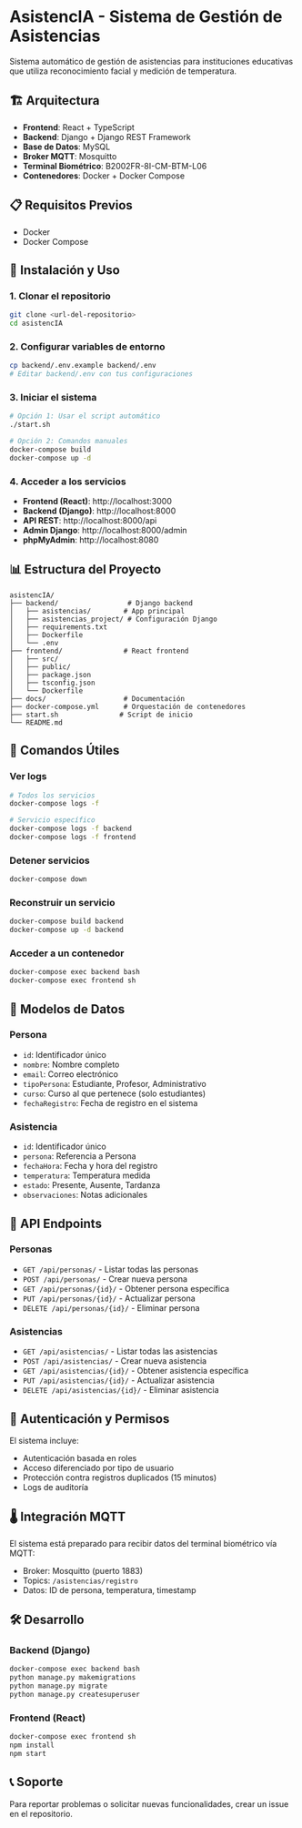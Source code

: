 # AsistencIA - Sistema de Gestión de Asistencias

Sistema automático de gestión de asistencias para instituciones educativas que utiliza reconocimiento facial y medición de temperatura.

## 🏗️ Arquitectura

- **Frontend**: React + TypeScript
- **Backend**: Django + Django REST Framework
- **Base de Datos**: MySQL
- **Broker MQTT**: Mosquitto
- **Terminal Biométrico**: B2002FR-8I-CM-BTM-L06
- **Contenedores**: Docker + Docker Compose

## 📋 Requisitos Previos

- Docker
- Docker Compose

## 🚀 Instalación y Uso

### 1. Clonar el repositorio
```bash
git clone <url-del-repositorio>
cd asistencIA
```

### 2. Configurar variables de entorno
```bash
cp backend/.env.example backend/.env
# Editar backend/.env con tus configuraciones
```

### 3. Iniciar el sistema
```bash
# Opción 1: Usar el script automático
./start.sh

# Opción 2: Comandos manuales
docker-compose build
docker-compose up -d
```

### 4. Acceder a los servicios

- **Frontend (React)**: http://localhost:3000
- **Backend (Django)**: http://localhost:8000
- **API REST**: http://localhost:8000/api
- **Admin Django**: http://localhost:8000/admin
- **phpMyAdmin**: http://localhost:8080

## 📊 Estructura del Proyecto

```
asistencIA/
├── backend/                 # Django backend
│   ├── asistencias/        # App principal
│   ├── asistencias_project/ # Configuración Django
│   ├── requirements.txt
│   ├── Dockerfile
│   └── .env
├── frontend/               # React frontend
│   ├── src/
│   ├── public/
│   ├── package.json
│   ├── tsconfig.json
│   └── Dockerfile
├── docs/                   # Documentación
├── docker-compose.yml      # Orquestación de contenedores
├── start.sh               # Script de inicio
└── README.md
```

## 🔧 Comandos Útiles

### Ver logs
```bash
# Todos los servicios
docker-compose logs -f

# Servicio específico
docker-compose logs -f backend
docker-compose logs -f frontend
```

### Detener servicios
```bash
docker-compose down
```

### Reconstruir un servicio
```bash
docker-compose build backend
docker-compose up -d backend
```

### Acceder a un contenedor
```bash
docker-compose exec backend bash
docker-compose exec frontend sh
```

## 📝 Modelos de Datos

### Persona
- `id`: Identificador único
- `nombre`: Nombre completo
- `email`: Correo electrónico
- `tipoPersona`: Estudiante, Profesor, Administrativo
- `curso`: Curso al que pertenece (solo estudiantes)
- `fechaRegistro`: Fecha de registro en el sistema

### Asistencia
- `id`: Identificador único
- `persona`: Referencia a Persona
- `fechaHora`: Fecha y hora del registro
- `temperatura`: Temperatura medida
- `estado`: Presente, Ausente, Tardanza
- `observaciones`: Notas adicionales

## 🔌 API Endpoints

### Personas
- `GET /api/personas/` - Listar todas las personas
- `POST /api/personas/` - Crear nueva persona
- `GET /api/personas/{id}/` - Obtener persona específica
- `PUT /api/personas/{id}/` - Actualizar persona
- `DELETE /api/personas/{id}/` - Eliminar persona

### Asistencias
- `GET /api/asistencias/` - Listar todas las asistencias
- `POST /api/asistencias/` - Crear nueva asistencia
- `GET /api/asistencias/{id}/` - Obtener asistencia específica
- `PUT /api/asistencias/{id}/` - Actualizar asistencia
- `DELETE /api/asistencias/{id}/` - Eliminar asistencia

## 🔐 Autenticación y Permisos

El sistema incluye:
- Autenticación basada en roles
- Acceso diferenciado por tipo de usuario
- Protección contra registros duplicados (15 minutos)
- Logs de auditoría

## 🌡️ Integración MQTT

El sistema está preparado para recibir datos del terminal biométrico vía MQTT:
- Broker: Mosquitto (puerto 1883)
- Topics: `/asistencias/registro`
- Datos: ID de persona, temperatura, timestamp

## 🛠️ Desarrollo

### Backend (Django)
```bash
docker-compose exec backend bash
python manage.py makemigrations
python manage.py migrate
python manage.py createsuperuser
```

### Frontend (React)
```bash
docker-compose exec frontend sh
npm install
npm start
```

## 📞 Soporte

Para reportar problemas o solicitar nuevas funcionalidades, crear un issue en el repositorio.

